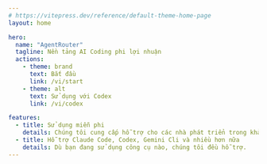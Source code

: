 ```yaml
---
# https://vitepress.dev/reference/default-theme-home-page
layout: home

hero:
  name: "AgentRouter"
  tagline: Nền tảng AI Coding phi lợi nhuận
  actions:
    - theme: brand
      text: Bắt đầu
      link: /vi/start
    - theme: alt
      text: Sử dụng với Codex
      link: /vi/codex

features:
  - title: Sử dụng miễn phi
    details: Chúng tôi cung cấp hỗ trợ cho các nhà phát triển trong khả năng của mình, cung cấp hạn mức miễn phí để hỗ trợ AI Coding.
  - title: Hỗ trợ Claude Code, Codex, Gemini Cli và nhiều hơn nữa
    details: Dù bạn đang sử dụng công cụ nào, chúng tôi đều hỗ trợ.
---
```



